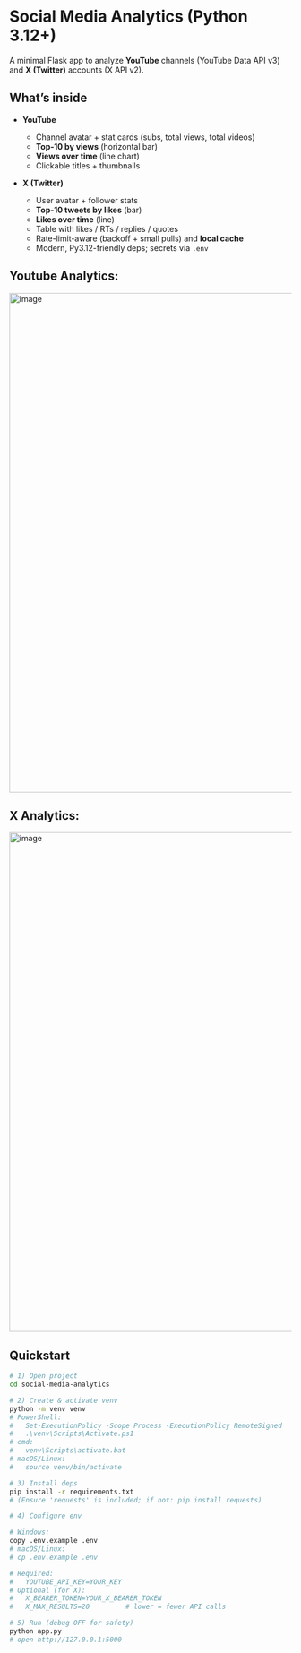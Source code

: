 # Social Media Analytics (Python 3.12+)

A minimal Flask app to analyze **YouTube** channels (YouTube Data API v3) and **X (Twitter)** accounts (X API v2).  

## What’s inside
- **YouTube**
  - Channel avatar + stat cards (subs, total views, total videos)
  - **Top-10 by views** (horizontal bar)
  - **Views over time** (line chart)
  - Clickable titles + thumbnails

- **X (Twitter)**
  - User avatar + follower stats
  - **Top-10 tweets by likes** (bar)
  - **Likes over time** (line)
  - Table with likes / RTs / replies / quotes
  - Rate-limit-aware (backoff + small pulls) and **local cache**
  - Modern, Py3.12-friendly deps; secrets via `.env`

## Youtube Analytics:
<img width="1000" height="892" alt="image" src="https://github.com/user-attachments/assets/6498550d-ce4f-44fa-8184-61edb90869bf" />

## X Analytics:
<img width="1000" height="892" alt="image" src="https://github.com/user-attachments/assets/8cd70e7a-458e-40bf-8dde-46dc8fed9667" />

## Quickstart

```bash
# 1) Open project
cd social-media-analytics

# 2) Create & activate venv
python -m venv venv
# PowerShell:
#   Set-ExecutionPolicy -Scope Process -ExecutionPolicy RemoteSigned
#   .\venv\Scripts\Activate.ps1
# cmd:
#   venv\Scripts\activate.bat
# macOS/Linux:
#   source venv/bin/activate

# 3) Install deps
pip install -r requirements.txt
# (Ensure 'requests' is included; if not: pip install requests)

# 4) Configure env

# Windows:
copy .env.example .env
# macOS/Linux:
# cp .env.example .env

# Required:
#   YOUTUBE_API_KEY=YOUR_KEY
# Optional (for X):
#   X_BEARER_TOKEN=YOUR_X_BEARER_TOKEN
#   X_MAX_RESULTS=20         # lower = fewer API calls

# 5) Run (debug OFF for safety)
python app.py
# open http://127.0.0.1:5000
```


